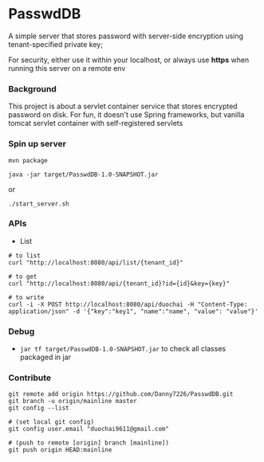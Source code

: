 # PasswdDB
A simple server that stores password with server-side encryption using tenant-specified private key;

For security, either use it within your localhost, or always use **https** when running this server on a remote env

### Background
This project is about a servlet container service that stores encrypted password on disk.
For fun, it doesn't use Spring frameworks, but vanilla tomcat servlet container with self-registered servlets

### Spin up server
```
mvn package

java -jar target/PasswdDB-1.0-SNAPSHOT.jar 
```

or 

```
./start_server.sh
```

### APIs
* List
```
# to list
curl "http://localhost:8080/api/list/{tenant_id}" 

# to get
curl "http://localhost:8080/api/{tenant_id}?id={id}&key={key}" 

# to write
curl -i -X POST http://localhost:8080/api/duochai -H "Content-Type: application/json" -d '{"key":"key1", "name":"name", "value": "value"}'
```

### Debug
* `jar tf target/PasswdDB-1.0-SNAPSHOT.jar` to check all classes packaged in jar

### Contribute
```
git remote add origin https://github.com/Danny7226/PasswdDB.git
git branch -u origin/mainline master
git config --list

# (set local git config)
git config user.email "duochai9611@gmail.com"

# (push to remote [origin] branch [mainline])
git push origin HEAD:mainline
```